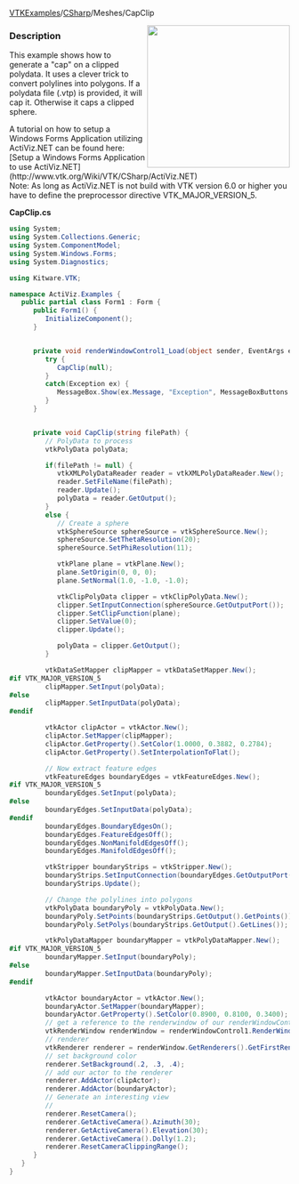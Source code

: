 [VTKExamples](Home)/[CSharp](CSharp)/Meshes/CapClip

<img align="right" src="https://github.com/lorensen/VTKExamples/raw/master/Testing/Baseline/Meshes/TestCapClip.png" width="256" />

### Description
<p>This example shows how to generate a "cap" on a clipped polydata. It uses a clever trick to convert polylines into polygons. If a polydata file (.vtp) is provided, it will cap it. Otherwise it caps a clipped sphere.</p>
A tutorial on how to setup a Windows Forms Application utilizing ActiViz.NET can be found here: [Setup a Windows Forms Application to use ActiViz.NET](http://www.vtk.org/Wiki/VTK/CSharp/ActiViz.NET)<br />
Note: As long as ActiViz.NET is not build with VTK version 6.0 or higher you have to define the preprocessor directive VTK_MAJOR_VERSION_5.

**CapClip.cs**
```csharp
using System;
using System.Collections.Generic;
using System.ComponentModel;
using System.Windows.Forms;
using System.Diagnostics;

using Kitware.VTK;

namespace ActiViz.Examples {
   public partial class Form1 : Form {
      public Form1() {
         InitializeComponent();
      }


      private void renderWindowControl1_Load(object sender, EventArgs e) {
         try {
            CapClip(null);
         }
         catch(Exception ex) {
            MessageBox.Show(ex.Message, "Exception", MessageBoxButtons.OK);
         }
      }


      private void CapClip(string filePath) {
         // PolyData to process
         vtkPolyData polyData;

         if(filePath != null) {
            vtkXMLPolyDataReader reader = vtkXMLPolyDataReader.New();
            reader.SetFileName(filePath);
            reader.Update();
            polyData = reader.GetOutput();
         }
         else {
            // Create a sphere
            vtkSphereSource sphereSource = vtkSphereSource.New();
            sphereSource.SetThetaResolution(20);
            sphereSource.SetPhiResolution(11);

            vtkPlane plane = vtkPlane.New();
            plane.SetOrigin(0, 0, 0);
            plane.SetNormal(1.0, -1.0, -1.0);

            vtkClipPolyData clipper = vtkClipPolyData.New();
            clipper.SetInputConnection(sphereSource.GetOutputPort());
            clipper.SetClipFunction(plane);
            clipper.SetValue(0);
            clipper.Update();

            polyData = clipper.GetOutput();
         }

         vtkDataSetMapper clipMapper = vtkDataSetMapper.New();
#if VTK_MAJOR_VERSION_5
         clipMapper.SetInput(polyData);
#else
         clipMapper.SetInputData(polyData);
#endif

         vtkActor clipActor = vtkActor.New();
         clipActor.SetMapper(clipMapper);
         clipActor.GetProperty().SetColor(1.0000, 0.3882, 0.2784);
         clipActor.GetProperty().SetInterpolationToFlat();

         // Now extract feature edges
         vtkFeatureEdges boundaryEdges = vtkFeatureEdges.New();
#if VTK_MAJOR_VERSION_5
         boundaryEdges.SetInput(polyData);
#else
         boundaryEdges.SetInputData(polyData);
#endif
         boundaryEdges.BoundaryEdgesOn();
         boundaryEdges.FeatureEdgesOff();
         boundaryEdges.NonManifoldEdgesOff();
         boundaryEdges.ManifoldEdgesOff();

         vtkStripper boundaryStrips = vtkStripper.New();
         boundaryStrips.SetInputConnection(boundaryEdges.GetOutputPort());
         boundaryStrips.Update();

         // Change the polylines into polygons
         vtkPolyData boundaryPoly = vtkPolyData.New();
         boundaryPoly.SetPoints(boundaryStrips.GetOutput().GetPoints());
         boundaryPoly.SetPolys(boundaryStrips.GetOutput().GetLines());

         vtkPolyDataMapper boundaryMapper = vtkPolyDataMapper.New();
#if VTK_MAJOR_VERSION_5
         boundaryMapper.SetInput(boundaryPoly);
#else
         boundaryMapper.SetInputData(boundaryPoly);
#endif

         vtkActor boundaryActor = vtkActor.New();
         boundaryActor.SetMapper(boundaryMapper);
         boundaryActor.GetProperty().SetColor(0.8900, 0.8100, 0.3400);
         // get a reference to the renderwindow of our renderWindowControl1
         vtkRenderWindow renderWindow = renderWindowControl1.RenderWindow;
         // renderer
         vtkRenderer renderer = renderWindow.GetRenderers().GetFirstRenderer();
         // set background color
         renderer.SetBackground(.2, .3, .4);
         // add our actor to the renderer
         renderer.AddActor(clipActor);
         renderer.AddActor(boundaryActor);
         // Generate an interesting view
         //
         renderer.ResetCamera();
         renderer.GetActiveCamera().Azimuth(30);
         renderer.GetActiveCamera().Elevation(30);
         renderer.GetActiveCamera().Dolly(1.2);
         renderer.ResetCameraClippingRange();
      }
   }
}
```
